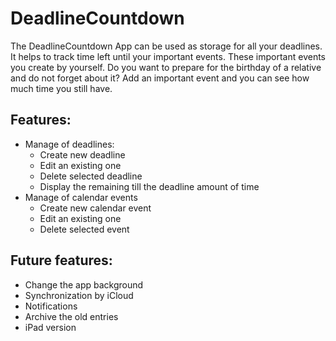 # DeadlineCountdown

The DeadlineCountdown App can be used as storage for all your deadlines. It helps to track time left until your important events. These important events you create by yourself.
Do you want to prepare for the birthday of a relative and do not forget about it? Add an important event and you can see how much time you still have.

## Features:
-  Manage of deadlines:
    - Create new deadline
    - Edit an existing one
    - Delete selected deadline
    - Display the remaining till the deadline amount of time
-  Manage of calendar events
    - Create new calendar event
    - Edit an existing one
    - Delete selected event

## Future features:
- Change the app background
- Synchronization by iCloud
- Notifications
- Archive the old entries
- iPad version

